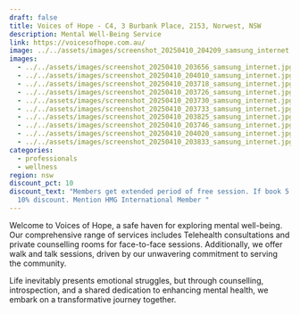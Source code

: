 ```yaml
---
draft: false
title: Voices of Hope - C4, 3 Burbank Place, 2153, Norwest, NSW
description: Mental Well-Being Service
link: https://voicesofhope.com.au/
image: ../../assets/images/screenshot_20250410_204209_samsung_internet.jpg
images:
  - ../../assets/images/screenshot_20250410_203656_samsung_internet.jpg
  - ../../assets/images/screenshot_20250410_204010_samsung_internet.jpg
  - ../../assets/images/screenshot_20250410_203718_samsung_internet.jpg
  - ../../assets/images/screenshot_20250410_203726_samsung_internet.jpg
  - ../../assets/images/screenshot_20250410_203730_samsung_internet.jpg
  - ../../assets/images/screenshot_20250410_203733_samsung_internet.jpg
  - ../../assets/images/screenshot_20250410_203825_samsung_internet.jpg
  - ../../assets/images/screenshot_20250410_203746_samsung_internet.jpg
  - ../../assets/images/screenshot_20250410_204020_samsung_internet.jpg
  - ../../assets/images/screenshot_20250410_203833_samsung_internet.jpg
categories:
  - professionals
  - wellness
region: nsw
discount_pct: 10
discount_text: "Members get extended period of free session. If book 5 sessions
  10% discount. Mention HMG International Member "
---
```

Welcome to Voices of Hope, a safe haven for exploring mental well-being. Our comprehensive range of services includes Telehealth consultations and private counselling rooms for face-to-face sessions. Additionally, we offer walk and talk sessions, driven by our unwavering commitment to serving the community.

Life inevitably presents emotional struggles, but through counselling, introspection, and a shared dedication to enhancing mental health, we embark on a transformative journey together.
